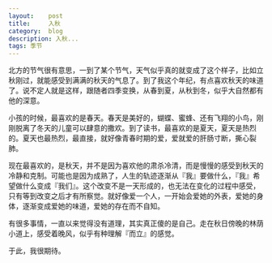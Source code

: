 ```yaml
---
layout:    post
title:     入秋
category:  blog
description: 入秋...
tags: 季节
---
```

北方的节气很有意思，一到了某个节气，天气似乎真的就变成了这个样子，比如立秋刚过，就能感受到满满的秋天的气息了。到了我这个年纪，有点喜欢秋天的味道了。说不定人就是这样，跟随者四季变换，从春到夏，从秋到冬，似乎大自然都有他的深意。

小孩的时候，最喜欢的是春天。春天是美好的，蝴蝶、蜜蜂、还有飞翔的小鸟，刚刚脱离了冬天的儿童可以肆意的撒欢。到了读书，最喜欢的是夏天，夏天是热烈的。夏天也最热烈，最直接，就好像青春时期的爱，爱就爱的肝肠寸断，撕心裂肺。

现在最喜欢的，是秋天，并不是因为喜欢他的肃杀冷清，而是慢慢的感受到秋天的冷静和克制。可能也是因为成熟了，人生的轨迹逐渐从『我』要做什么，『我』希望做什么变成『我们』。这个改变不是一天形成的，也无法在变化的过程中感受，只有等到改变之后才有所察觉。就好像爱一个人，一开始会爱她的外表，爱她的身体，逐渐变成爱她的味道，爱她的存在而不自知。

有很多事情，一直以来觉得没有道理，其实真正傻的是自己。走在秋日傍晚的林荫小道上，感受着晚风，似乎有种理解『而立』的感觉。

于此，我很期待。
